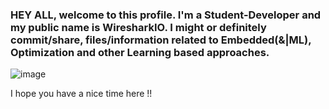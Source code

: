 ### HEY ALL, welcome to this profile. I'm a Student-Developer and my public name is WiresharkIO. I might or definitely commit/share, files/information related to Embedded(&|ML), Optimization and other Learning based approaches.

![image](https://user-images.githubusercontent.com/14985440/204823360-4fba3397-cc68-4b97-b738-ed953360abbe.png)

I hope you have a nice time here !!

<!--
**WiresharkIO/WiresharkIO** is a ✨ _special_ ✨ repository because its `README.md` (this file) appears on your GitHub profile.

Here are some ideas to get you started:

- 🔭 I’m currently working on ...
- 🌱 I’m currently learning ...
- 👯 I’m looking to collaborate on ...
- 🤔 I’m looking for help with ...
- 💬 Ask me about ...
- 📫 How to reach me: ...
- 😄 Pronouns: ...
- ⚡ Fun fact: ...
-->
